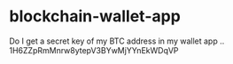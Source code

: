 # blockchain-wallet-app
Do I get a secret key of my BTC address in my wallet app ..  1H6ZZpRmMnrw8ytepV3BYwMjYYnEkWDqVP 

